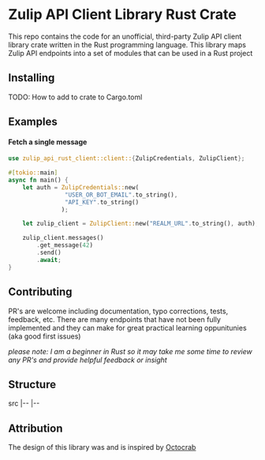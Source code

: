 # Zulip API Client Library Rust Crate

This repo contains the code for an unofficial, third-party Zulip API client library crate written in the Rust programming language. This library maps Zulip API endpoints into a set of modules that can be used in a Rust project

## Installing

TODO: How to add to crate to Cargo.toml

## Examples

#### Fetch a single message

```rust
use zulip_api_rust_client::client::{ZulipCredentials, ZulipClient};

#[tokio::main]
async fn main() {
    let auth = ZulipCredentials::new(
                "USER_OR_BOT_EMAIL".to_string(),
                "API_KEY".to_string()
               );

    let zulip_client = ZulipClient::new("REALM_URL".to_string(), auth); 

    zulip_client.messages()
        .get_message(42)
        .send()
        .await;
}
```

## Contributing

PR's are welcome including documentation, typo corrections, tests, feedback, etc. There are many endpoints that have not been fully implemented and they can make for great practical learning oppunitunies (aka good first issues)

*please note: I am a beginner in Rust so it may take me some time to review any PR's and provide helpful feedback or insight*

## Structure

src
 |--
 |--

## Attribution

The design of this library was and is inspired by [Octocrab](https://github.com/XAMPPRocky/octocrab)
